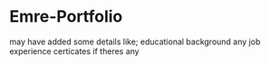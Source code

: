 # Emre-Portfolio
may have added some details like;
educational background
any job experience 
certicates if theres any

